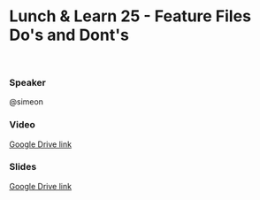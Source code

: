 # Lunch & Learn 25 - Feature Files Do's and Dont's
​
### Speaker
@simeon
​
### Video
[Google Drive link](https://drive.google.com/file/d/1DKkaJY7VcOqwy9rsDpLvP3o6DCJGN00U/view?usp=sharing)
​
### Slides
[Google Drive link](https://drive.google.com/file/d/1FMnRVfHtCZNnGgpyaWYVzTZRQIzEkuvP/view?usp=sharing)